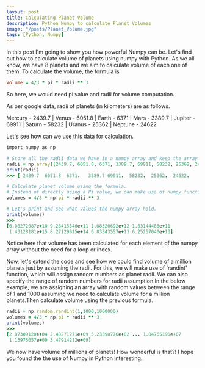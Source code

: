 ```yaml
---
layout: post
title: Calculating Planet Volume
description: Python Numpy to calculate Planet Volumes
image: "/posts/Planet_Volume.jpg"
tags: [Python, Numpy]
---
```


In this post I'm going to show you how powerful Numpy can be. Let's find out how to calculate volume of planets using numpy with Python. As we all know, we have 8 planets and we aim to calculate volume of each one of them. To calculate the volume, the formula is

```ruby
Volume = 4/3 * pi * radii ** 3
```
So here, we would need pi value and radii for volume computation.

As per google data, radii of planets (in kilometers) are as follows.

Mercury - 2439.7 |
Venus 	- 6051.8  |
Earth 	- 6371    |
Mars 	  - 3389.7 |
Jupiter - 69911  |
Saturn	- 58232   |
Uranus	- 25362   |
Neptune	- 24622

Let's see how can we use this data for calculation.

```ruby
import numpy as np

# Store all the radii data we have in a numpy array and keep the array name as 'radii'
radii = np.array([2439.7, 6051.8, 6371, 3389.7, 69911, 58232, 25362, 24622])
print(radii)
>>> [ 2439.7  6051.8  6371.   3389.7 69911.  58232.  25362.  24622. 

# Calculate planet volume using the formula.
# Instead of directly using a Pi value, we can make use of numpy function to achieve the same.
volumes = 4/3 * np.pi * radii ** 3

# Let's print and see what values the numpy array hold.
print(volumes)
>>>
[6.08272087e+10 9.28415346e+11 1.08320692e+12 1.63144486e+11
 1.43128181e+15 8.27129915e+14 6.83343557e+13 6.25257040e+13]
```
Notice here that volume has been calculated for each element of the numpy array without the need for a loop or index.

Now, let's extend the code and see how we could find volume of a million planets just by assuming the radii. For this, we will make use of 'randint' function, which will assign random numbers as planet radii. We can also specify the range of random numbers for radii assumption.In the below example, we are assigning an array with random values between the range of 1 and 1000 assuming we need to calculate volume for a million planets.Then calculate volume using the previous formula.

```ruby
radii = np.random.randint(1,1000,1000000)
volumes = 4/3 * np.pi * radii ** 3
print(volumes)
>>>
[2.87309120e+04 2.48271271e+09 5.23598776e+02 ... 1.84765190e+07
 1.13976057e+09 3.47914212e+09]
```

We now have volume of millions of planets! How wonderful is that?! 
I hope you found the the use of Numpy in Python interesting.
